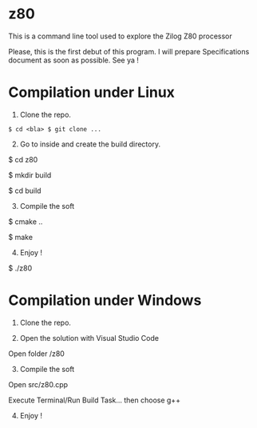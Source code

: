 # z80
This is a command line tool used to explore the Zilog Z80 processor

Please, this is the first debut of this program. I will prepare Specifications document as soon as possible.
See ya !

# Compilation under Linux
1. Clone the repo.

`$ cd <bla>
$ git clone ...`

2. Go to inside and create the build directory.

$ cd z80

$ mkdir build

$ cd build

3. Compile the soft

$ cmake ..

$ make

4. Enjoy !

$ ./z80

# Compilation under Windows
1. Clone the repo.

2. Open the solution with Visual Studio Code

Open folder <bla>/z80

3. Compile the soft

Open src/z80.cpp

Execute Terminal/Run Build Task... then choose g++

4. Enjoy !
